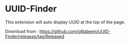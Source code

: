 # UUID-Finder
 This extension will auto display UUID at the top of the page.

 Download from : https://github.com/gNabeen/UUID-Finder/releases/tag/Released
